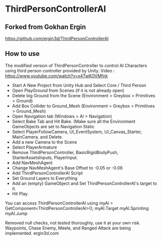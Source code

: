 # ThirdPersonControllerAI  

## Forked from Gokhan Ergin  
https://github.com/ergin3d/ThirdPersonControllerAI  

## How to use  
The modified version of ThirdPersonController to control AI Characters using third person controller provided by Unity.
Video : https://www.youtube.com/watch?v=x4TwKOVMfnk
- Start A New Project from Unity Hub and Select Core / Third Person
- Open PlayGround from Scenes (if it is not already open)
- Delete big Ground from the Scene (Environment > Greybox > Primitives > Ground)
- Add Box Collider to Ground_Mesh (Environment > Greybox > Primitives > Ground_Mesh)
- Open Navigation tab (Windows > AI > Navigation)
- Select Bake Tab and Hit Bake. (Make sure all the Environment GameObjects are set to Navigation Static
- Select PlayerFollowCamera, UI_EventSystem, UI_Canvas_Starter, MainCamera, and Delete.
- Add a new Camera to the Scene
- Select PlayerArmature
- Remove ThirdPersonController, BasicRigidBodyPush, StarterAssetsInputs, PlayerInput.
- Add NavMeshAgent
- Change NavMeshAgent's Base Offset to -0.05 or -0.08
- Add ThirdPersonControllerAI Script
- Set Ground Layers to Everything
- Add an (empty) GameObject and Set ThirdPersonControllerAI's target to it.
- Hit Play.

You can access ThirdPersonControllerAI using
myAI = GetComponent\<ThirdPersonControllerAI\>();
myAI.Target myAI.Sprinting myAI.Jump

Removed null checks, not tested thoroughly, use it at your own risk.
Waypoints, Chase Enemy, Meele, and Ranged Attack are being implemented.
ergin3d.com
